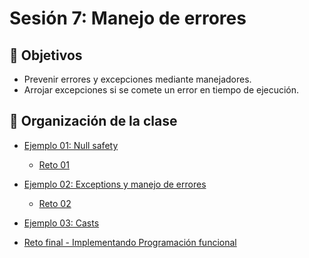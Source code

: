 # Sesión 7: Manejo de errores

## :dart: Objetivos

- Prevenir errores y excepciones mediante manejadores.
- Arrojar excepciones si se comete un error en tiempo de ejecución.

## 📂 Organización de la clase

- [Ejemplo 01: Null safety](Ejemplo-01)
	- [Reto 01](Reto-01)
		
- [Ejemplo 02: Exceptions y manejo de errores](Ejemplo-02)
	- [Reto 02](Reto-02)
		
- [Ejemplo 03: Casts](Ejemplo-03)

- [Reto final - Implementando Programación funcional](Reto-Final)

<!-- - [Postwork](Postwork) -->


	
